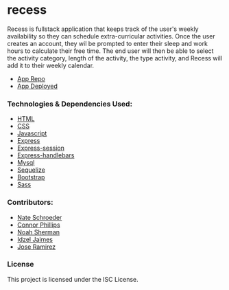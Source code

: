 # recess
Recess is fullstack application that keeps track of the user's weekly availability so they can schedule extra-curricular activities.
Once the user creates an account, they wil be prompted to enter their sleep and work hours to calculate their free time.
The end user will then be able to select the activity category, length of the activity, the type activity, and Recess will add it to their weekly calendar.


* [App Repo](https://github.com/Full-Stack-Application-Project/recess/tree/main)
* [App Deployed]()


### Technologies & Dependencies Used:
* [HTML]()
* [CSS]() 
* [Javascript]() 
* [Express](https://www.npmjs.com/package/express) 
* [Express-session](https://www.npmjs.com/package/express-session) 
* [Express-handlebars](https://www.npmjs.com/package/express-handlebars) 
* [Mysql](https://www.npmjs.com/search?q=mysql2) 
* [Sequelize](https://www.npmjs.com/package/sequelize) 
* [Bootstrap](https://getbootstrap.com/) 
* [Sass](https://sass-lang.com/) 


### Contributors: 
* [Nate Schroeder](https://github.com/n8dogg59) 
* [Connor Phillips](https://github.com/cmphillips23)
* [Noah Sherman](https://github.com/nsherman113)
* [Idzel Jaimes](https://github.com/irjaimes) 
* [Jose Ramirez](https://github.com/pepermz)   

### License
This project is licensed under the ISC License.